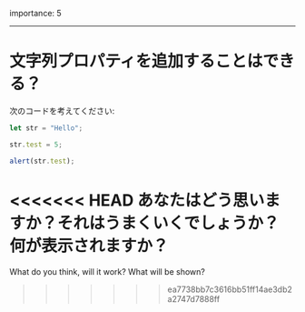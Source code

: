 importance: 5

---

# 文字列プロパティを追加することはできる？

次のコードを考えてください:

```js
let str = "Hello";

str.test = 5;

alert(str.test);
```

<<<<<<< HEAD
あなたはどう思いますか？それはうまくいくでしょうか？ 何が表示されますか？
=======
What do you think, will it work? What will be shown?
>>>>>>> ea7738bb7c3616bb51ff14ae3db2a2747d7888ff
